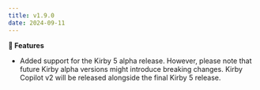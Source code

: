 ```yaml
---
title: v1.9.0
date: 2024-09-11
---
```


**🚀 Features**

- Added support for the Kirby 5 alpha release. However, please note that future Kirby alpha versions might introduce breaking changes. Kirby Copilot v2 will be released alongside the final Kirby 5 release.
